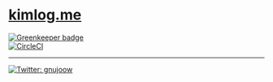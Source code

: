 # [kimlog.me](kimlog.me)

[![Greenkeeper badge](https://badges.greenkeeper.io/gnujoow/kimlog.me.svg)](https://greenkeeper.io/)  
[![CircleCI](https://circleci.com/gh/gnujoow/kimlog.me.svg?style=svg)](https://circleci.com/gh/gnujoow/kimlog.me)  

---

<p>
  <a href="https://twitter.com/gnujoow">
    <img alt="Twitter: gnujoow" src="https://img.shields.io/twitter/follow/gnujoow.svg?style=social" target="_blank" />
  </a>
</p>
